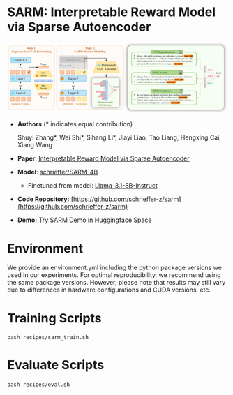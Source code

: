 # SARM: Interpretable Reward Model via Sparse Autoencoder
![](assets/framework-v4.png)

  + **Authors** (\* indicates equal contribution)

    Shuyi Zhang\*, Wei Shi\*, Sihang Li\*, Jiayi Liao, Tao Liang, Hengxing Cai, Xiang Wang
  + **Paper**: [Interpretable Reward Model via Sparse Autoencoder](https://arxiv.org/abs/2508.08746)

  + **Model**: [schrieffer/SARM-4B](https://huggingface.co/schrieffer/SARM-4B)

      + Finetuned from model: [Llama-3.1-8B-Instruct](https://huggingface.co/meta-llama/Llama-3.1-8B-Instruct)

  + **Code Repository:** [https://github.com/schrieffer-z/sarm](https://github.com/schrieffer-z/sarm)

  + **Demo:** [Try SARM Demo in Huggingface Space](https://huggingface.co/spaces/Schrieffer/SARM-Demo)

# Environment
We provide an environment.yml including the python package versions we used in our experiments. For optimal reproducibility, we recommend using the same package versions. However, please note that results may still vary due to differences in hardware configurations and CUDA versions, etc.

# Training Scripts

```shell
bash recipes/sarm_train.sh
```

# Evaluate Scripts
```shell
bash recipes/eval.sh
```
